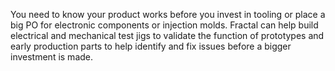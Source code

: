 You need to know your product works before you invest in tooling or place a big PO for electronic components or injection molds. Fractal can help build electrical and mechanical test jigs to validate the function of prototypes and early production parts to help identify and fix issues before a bigger investment is made.
